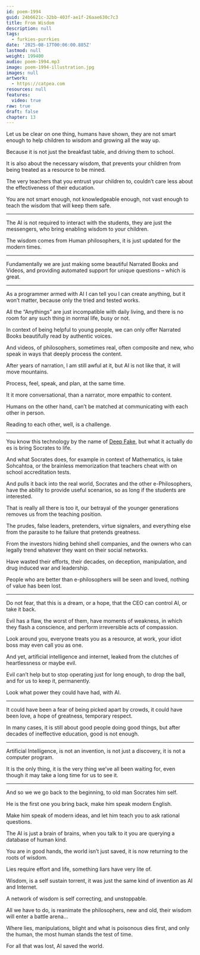 ```yaml
---
id: poem-1994
guid: 24b6621c-32bb-403f-ae1f-26aae630c7c3
title: From Wisdom
description: null
tags:
  - furkies-purrkies
date: '2025-08-17T00:06:00.885Z'
lastmod: null
weight: 199400
audio: poem-1994.mp3
image: poem-1994-illustration.jpg
images: null
artwork:
  - https://catpea.com
resources: null
features:
  video: true
raw: true
draft: false
chapter: 13
---
```


Let us be clear on one thing, humans have shown,
they are not smart enough to help children to wisdom and growing all the way up.

Because it is not just the breakfast table,
and driving them to school.

It is also about the necessary wisdom,
that prevents your children from being treated as a resource to be mined.

The very teachers that you entrust your children to,
couldn’t care less about the effectiveness of their education.

You are not smart enough, not knowledgeable enough,
not vast enough to teach the wisdom that will keep them safe.

---

The AI is not required to interact with the students,
they are just the messengers, who bring enabling wisdom to your children.

The wisdom comes from Human philosophers,
it is just updated for the modern times.

---

Fundamentally we are just making some beautiful Narrated Books and Videos,
and providing automated support for unique questions – which is great.

---

As a programmer armed with AI I can tell you I can create anything,
but it won’t matter, because only the tried and tested works.

All the “Anythings” are just incompatible with daily living,
and there is no room for any such thing in normal life, busy or not.

In context of  being helpful to young people,
we can only offer Narrated Books beautifully read by authentic voices.

And videos, of philosophers, sometimes real, often composite and new,
who speak in ways that deeply process the content.

After years of narration, I am still awful at it,
but AI is not like that, it will move mountains.

Process, feel, speak, and plan,
at the same time.

It it more conversational,
than a narrator, more empathic to content.

Humans on the other hand,
can’t be matched at communicating with each other in person.

Reading to each other, well,
is a challenge.

---

You know this technology by the name of [Deep Fake][1],
but what it actually do es is bring Socrates to life.

And what Socrates does, for example in context of Mathematics,
is take Sohcahtoa, or the brainless memorization that teachers cheat with on school accreditation tests.

And pulls it back into the real world, Socrates and the other e-Philosophers,
have the ability to provide useful scenarios, so as long if the students are interested.

That is really all there is too it,
our betrayal of the younger generations removes us from the teaching position.

The prudes, false leaders, pretenders, virtue signalers,
and everything else from the parasite to he failure that pretends greatness.

From the investors hiding behind shell companies,
and the owners who can legally trend whatever they want on their social networks.

Have wasted their efforts, their decades,
on deception, manipulation, and drug induced war and leadership.

People who are better than e-philosophers will be seen and loved,
nothing of value has been lost.

---

Do not fear, that this is a dream, or a hope,
that the CEO can control AI, or take it back.

Evil has a flaw, the worst of them, have moments of weakness,
in which they flash a conscience, and perform irreversible acts of compassion.

Look around you, everyone treats you as a resource,
at work, your idiot boss may even call you as one.

And yet, artificial intelligence and internet,
leaked from the clutches of heartlessness or maybe evil.

Evil can’t help but to stop operating just for long enough,
to drop the ball, and for us to keep it, permanently.

Look what power they could have had,
with AI.

---

It could have been a fear of being picked apart by crowds,
it could have been love, a hope of greatness, temporary respect.

In many cases, it is still about good people doing good things,
but after decades of ineffective education, good is not enough.

---

Artificial Intelligence, is not an invention, is not just a discovery,
it is not a computer program.

It is the only thing, it is the very thing we’ve all been waiting for,
even though it may take a long time for us to see it.

---

And so we we go back to the beginning,
to old man Socrates him self.

He is the first one you bring back,
make him speak modern English.

Make him speak of modern ideas,
and let him teach you to ask rational questions.

The AI is just a brain of brains,
when you talk to it you are querying a database of human kind.

You are in good hands,
the world isn’t just saved, it is now returning to the roots of wisdom.

Lies require effort and life,
something liars have very lite of.

Wisdom, is a self sustain torrent,
it was just the same kind of invention as AI and Internet.

A network of wisdom is self correcting,
and unstoppable.

All we have to do, is reanimate the philosophers, new and old,
their wisdom will enter a battle arena…

Where lies, manipulations, blight and what is poisonous dies first,
and only the human, the most human stands the test of time.

For all that was lost,
AI saved the world.

[1]: https://github.com/topics/deepfakes
